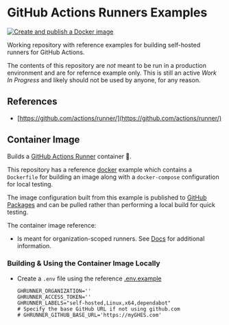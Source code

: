# GitHub Actions Runners Examples

[![Create and publish a Docker image](https://github.com/collinmcneese/github_actions_runners/actions/workflows/docker-publish.yml/badge.svg)](https://github.com/collinmcneese/github_actions_runners/actions/workflows/docker-publish.yml)

Working repository with reference examples for building self-hosted runners for GitHub Actions.

The contents of this repository are _not_ meant to be run in a production environment and are for refernce example only.  This is still an active _Work In Progress_ and likely should not be used by anyone, for any reason.

## References

- [https://github.com/actions/runner/](https://github.com/actions/runner/)

## Container Image

Builds a [GitHub Actions Runner](https://github.com/actions/runner/) container :ship:.

This repository has a reference [docker](./docker) example which contains a `Dockerfile` for building an image along with a `docker-compose` configuration for local testing.

The image configuration built from this example is published to [GitHub Packages](https://github.com/collinmcneese/github_actions_runners/pkgs/container/github_actions_runners) and can be pulled rather than performing a local build for quick testing.

The container image reference:

- Is meant for organization-scoped runners.  See [Docs](https://docs.github.com/en/actions/hosting-your-own-runners/adding-self-hosted-runners#adding-a-self-hosted-runner-to-an-organization) for additional information.

### Building & Using the Container Image Locally

- Create a `.env` file using the reference [.env.example](docker/.env.example)
  
  ```shell
  GHRUNNER_ORGANIZATION=''
  GHRUNNER_ACCESS_TOKEN=''
  GHRUNNER_LABELS="self-hosted,Linux,x64,dependabot"
  # Specify the base GitHub URL if not using github.com
  # GHRUNNER_GITHUB_BASE_URL='https://myGHES.com'
  ```
